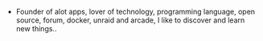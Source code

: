 - Founder of alot apps, lover of technology, programming language, open source, forum, docker, unraid and arcade, I like to discover and learn new things..
  <br>





































































































































































































































































































































































































































































































































































































































































